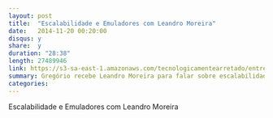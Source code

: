 ```yaml
---
layout: post
title:  "Escalabilidade e Emuladores com Leandro Moreira"
date:   2014-11-20 00:20:00
disqus: y
share:  y
duration: "28:38"
length: 27489946
link: https://s3-sa-east-1.amazonaws.com/tecnologicamentearretado/entrevistas/003-leandro_moreira/003_leandro_moreira128.mp3
summary: Gregório recebe Leandro Moreira para falar sobre escalabilidade e emuladores
categories: 
---
```


Escalabilidade e Emuladores com Leandro Moreira

<audio src="https://s3-sa-east-1.amazonaws.com/tecnologicamentearretado/entrevistas/003-leandro_moreira/003_leandro_moreira128.mp3" preload="none" />

Baixe o áudio desta conversa [aqui](https://s3-sa-east-1.amazonaws.com/tecnologicamentearretado/entrevistas/003-leandro_moreira/003_leandro_moreira128.mp3).

Entrevista por [Gregório Melo](https://twitter.com/gregoriomelo)

Música de entrada e edição de áudio por [Marco Valtas](https://twitter.com/mavcunha)

Notas:

  - [Leandro Moreira no GitHub, com emuladores!](https://github.com/leandromoreira)
  - [Protocolo do player, HLS](http://en.wikipedia.org/wiki/HTTP_Live_Streaming)
  - [Graphite](http://graphite.readthedocs.org/en/latest)
  - [Logstash](http://logstash.net)
  - [Player de vídeo](https://github.com/globocom/clappr)
  - [Tuning Nginx for Best Performance](http://dak1n1.com/blog/12-nginx-performance-tuning)
  - Livros
    - [Systems Performance: Enterprise and th e Cloud](http://www.amazon.com/Systems-Performance-Enterprise-Brendan-Gregg/dp/0133390098/ref=sr_1_1?ie=UTF8&qid=1402235987&sr=8-1&keywords=system+performance)
    - [High Performance Browser Networking](http://www.amazon.com.br/High-Performance-Browser-Networking-performance-ebook/dp/B00FM0OC4S)
    - [Scalable Web Architecture and Distributed Systems](http://aosabook.org/en/distsys.html)
    - [DevOps na prática, por Danilo Sato](http://www.casadocodigo.com.br/products/livro-devops)
  - [Repositório da Globo no Github](https://github.com/globocom)
  - [Tsuru - PaaS OpenSource iniciado na Globo.com](http://www.tsuru.io)
  - Emuladores do Leandro
    - [Chip 16](https://github.com/leandromoreira/python_chip16)
    - [JnesBR](https://code.google.com/p/jnesbr/)
    - [jpcsp](https://code.google.com/p/jpcsp/)
  - [Emulador de Nintendo64 em Javascript](http://hulkholden.github.io/n64js)
  - [Emulador de GameBoy em Javascript](http://www.codebase.es/jsgb)
